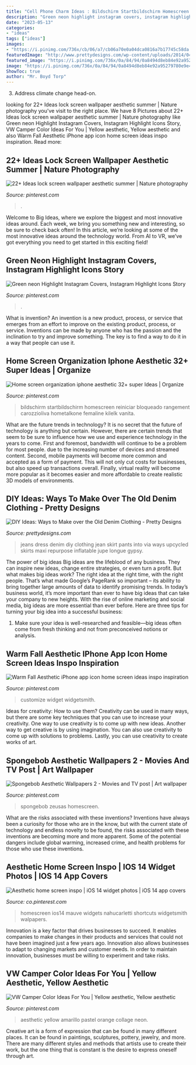 ```yaml
---
title: "Cell Phone Charm Ideas : Bildschirm Startbildschirm Homescreen Reiniciar Bloqueado Rangement Carozzioliva Hometalkone Femaline Kilelk Vanita"
description: "Green neon highlight instagram covers, instagram highlight icons story"
date: "2023-05-13"
categories:
- "ideas"
tags: ["ideas"]
images:
- "https://i.pinimg.com/736x/cb/06/a7/cb06a70e0a04dca0816a7b17745c58da.jpg"
featuredImage: "http://www.prettydesigns.com/wp-content/uploads/2014/04/Jeans-to-Long-Dress.jpg"
featured_image: "https://i.pinimg.com/736x/0a/84/94/0a8494d8eb84e92a95279780e9e40a30.jpg"
image: "https://i.pinimg.com/736x/0a/84/94/0a8494d8eb84e92a95279780e9e40a30.jpg"
ShowToc: true
author: "Mr. Boyd Torp"
---
```



3. Address climate change head-on. 

	

		
looking for 22+ Ideas lock screen wallpaper aesthetic summer | Nature photography you've visit to the right place. We have 8 Pictures about 22+ Ideas lock screen wallpaper aesthetic summer | Nature photography like Green neon Highlight Instagram Covers, Instagram Highlight Icons Story, VW Camper Color Ideas For You | Yellow aesthetic, Yellow aesthetic and also Warm Fall Aesthetic iPhone app icon home screen ideas inspo inspiration. Read more:
		
    
## 22+ Ideas Lock Screen Wallpaper Aesthetic Summer | Nature Photography

<img loading=lazy src="https://i.pinimg.com/736x/0a/84/94/0a8494d8eb84e92a95279780e9e40a30.jpg" onerror="this.onerror=null;this.src='https://tse1.mm.bing.net/th?id=OIP.z_QF2mp7v1y4E0Ajme3vYwAAAA&amp;pid=15.1';" alt="22+ Ideas lock screen wallpaper aesthetic summer | Nature photography">

_Source: pinterest.com_

>. 

	

Welcome to Big Ideas, where we explore the biggest and most innovative ideas around. Each week, we bring you something new and interesting, so be sure to check back often! In this article, we’re looking at some of the most innovative ideas around the technology world. From AI to VR, we’ve got everything you need to get started in this exciting field!

    
## Green Neon Highlight Instagram Covers, Instagram Highlight Icons Story

<img loading=lazy src="https://i.pinimg.com/736x/03/6f/68/036f68d20ca81d21271a19d4c0c1dc59.jpg" onerror="this.onerror=null;this.src='https://tse3.mm.bing.net/th?id=OIP.pGwjgfTheNhjnTyDilfKIAHaNK&amp;pid=15.1';" alt="Green neon Highlight Instagram Covers, Instagram Highlight Icons Story">

_Source: pinterest.com_

>. 

	

What is invention?
An invention is a new product, process, or service that emerges from an effort to improve on the existing product, process, or service. Inventions can be made by anyone who has the passion and the inclination to try and improve something. The key is to find a way to do it in a way that people can use it.

    
## Home Screen Organization Iphone Aesthetic 32+ Super Ideas | Organize

<img loading=lazy src="https://i.pinimg.com/736x/ad/3f/41/ad3f41c08eb555fb0e1573dc3ed9c2be.jpg" onerror="this.onerror=null;this.src='https://tse2.mm.bing.net/th?id=OIP.aHlYWosjetZ7iVScXjz2kQAAAA&amp;pid=15.1';" alt="Home screen organization iphone aesthetic 32+ super Ideas | Organize">

_Source: pinterest.com_

>bildschirm startbildschirm homescreen reiniciar bloqueado rangement carozzioliva hometalkone femaline kilelk vanita. 

	

What are the future trends in technology?
It is no secret that the future of technology is anything but certain. However, there are certain trends that seem to be sure to influence how we use and experience technology in the years to come. 
First and foremost, bandwidth will continue to be a problem for most people. due to the increasing number of devices and streamed content. Second, mobile payments will become more common and accepted as a form of payment. This will not only cut costs for businesses, but also speed up transactions overall. Finally, virtual reality will become more popular as it becomes easier and more affordable to create realistic 3D models of environments.

    
## DIY Ideas: Ways To Make Over The Old Denim Clothing - Pretty Designs

<img loading=lazy src="http://www.prettydesigns.com/wp-content/uploads/2014/04/Jeans-to-Long-Dress.jpg" onerror="this.onerror=null;this.src='https://tse4.mm.bing.net/th?id=OIP.zaNrEfyk1VYrI9Tp66z9TQHaIy&amp;pid=15.1';" alt="DIY Ideas: Ways to Make over the Old Denim Clothing - Pretty Designs">

_Source: prettydesigns.com_

>jeans dress denim diy clothing jean skirt pants into via ways upcycled skirts maxi repurpose inflatable jupe longue gypsy. 

	

The power of big ideas
Big ideas are the lifeblood of any business. They can inspire new ideas, change entire strategies, or even turn a profit. But what makes big ideas work? The right idea at the right time, with the right people. That’s what made Google’s PageRank so important – its ability to bring together large amounts of data to identify promising trends.
In today’s business world, it’s more important than ever to have big ideas that can take your company to new heights. With the rise of online marketing and social media, big ideas are more essential than ever before. Here are three tips for turning your big idea into a successful business:

1) Make sure your idea is well-researched and feasible—big ideas often come from fresh thinking and not from preconceived notions or analysis.

    
## Warm Fall Aesthetic IPhone App Icon Home Screen Ideas Inspo Inspiration

<img loading=lazy src="https://i.pinimg.com/736x/cb/06/a7/cb06a70e0a04dca0816a7b17745c58da.jpg" onerror="this.onerror=null;this.src='https://tse1.mm.bing.net/th?id=OIP.ad8TlWpa9M5REeDT4p-KkAHaM3&amp;pid=15.1';" alt="Warm Fall Aesthetic iPhone app icon home screen ideas inspo inspiration">

_Source: pinterest.com_

>customize widget widgetsmith. 

	

Ideas for creativity: How to use them?
Creativity can be used in many ways, but there are some key techniques that you can use to increase your creativity. One way to use creativity is to come up with new ideas. Another way to get creative is by using imagination. You can also use creativity to come up with solutions to problems. Lastly, you can use creativity to create works of art.

    
## Spongebob Aesthetic Wallpapers 2 - Movies And TV Post | Art Wallpaper

<img loading=lazy src="https://i.pinimg.com/736x/26/e6/22/26e6227d0b5f82f8243c1279e27be748.jpg" onerror="this.onerror=null;this.src='https://tse1.mm.bing.net/th?id=OIP._64Nuxzd3E9w5GrpvoIB1wHaNK&amp;pid=15.1';" alt="Spongebob Aesthetic Wallpapers 2 - Movies and TV post | Art wallpaper">

_Source: pinterest.com_

>spongebob zeusas homescreen. 

	

What are the risks associated with these inventions?
Inventions have always been a curiosity for those who are in the know, but with the current state of technology and endless novelty to be found, the risks associated with these inventions are becoming more and more apparent. Some of the potential dangers include global warming, increased crime, and health problems for those who use these inventions.

    
## Aesthetic Home Screen Inspo | IOS 14 Widget Photos | IOS 14 App Covers

<img loading=lazy src="https://i.pinimg.com/736x/cd/75/2f/cd752f316abfae632c115f613c0ab50c.jpg" onerror="this.onerror=null;this.src='https://tse1.mm.bing.net/th?id=OIP.M3gD6zKeKN6_0a4LBwI8_AHaMw&amp;pid=15.1';" alt="Aesthetic home screen inspo | iOS 14 widget photos | iOS 14 app covers">

_Source: co.pinterest.com_

>homescreen ios14 mauve widgets nahucarletti shortcuts widgetsmith walpapers. 

	

Innovation is a key factor that drives businesses to succeed. It enables companies to make changes in their products and services that could not have been imagined just a few years ago. Innovation also allows businesses to adapt to changing markets and customer needs. In order to maintain innovation, businesses must be willing to experiment and take risks.

    
## VW Camper Color Ideas For You | Yellow Aesthetic, Yellow Aesthetic

<img loading=lazy src="https://i.pinimg.com/736x/a4/4f/3c/a44f3cae2daeee3398a84b15f38fc9af.jpg" onerror="this.onerror=null;this.src='https://tse2.mm.bing.net/th?id=OIP.eLyL1AxX7rctx9VJ0vvmawHaNJ&amp;pid=15.1';" alt="VW Camper Color Ideas For You | Yellow aesthetic, Yellow aesthetic">

_Source: pinterest.com_

>aesthetic yellow amarillo pastel orange collage neon. 

	

Creative art is a form of expression that can be found in many different places. It can be found in paintings, sculptures, pottery, jewelry, and more. There are many different styles and methods that artists use to create their work, but the one thing that is constant is the desire to express oneself through art.

